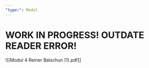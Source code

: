 ```yaml
---
"type:": Modul
---
```

# WORK IN PROGRESS! OUTDATE READER ERROR!

![[Modul 4 Reiner Balschun (1).pdf]]
